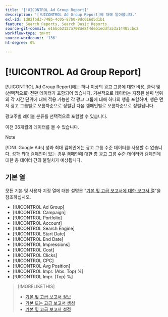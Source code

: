 ```yaml
---
title: '[!UICONTROL Ad Group Report]'
description: '[!UICONTROL Ad Group Report]에 대해 알아봅니다.'
exl-id: 1d82fbd3-748b-4c05-87b0-9dc016d5d1b1
feature: Search Reports, Search Basic Reports
source-git-commit: e16bc62127a708de8f4deb1eddfa53a14405cbc2
workflow-type: tm+mt
source-wordcount: '136'
ht-degree: 0%

---
```


# [!UICONTROL Ad Group Report]

[!UICONTROL Ad Group Report]에는 하나 이상의 광고 그룹에 대한 비용, 클릭 및 (선택적으로) 전환 데이터가 포함되어 있습니다. 기본적으로 데이터는 지정된 날짜 범위의 각 시간 단위에 대해 적용 가능한 각 광고 그룹에 대해 하나의 행을 포함하며, 행은 먼저 광고 그룹별로 오름차순으로 정렬된 다음 캠페인별로 오름차순으로 정렬됩니다.

광고주별 레이블 분류를 선택적으로 포함할 수 있습니다.

이전 36개월의 데이터를 볼 수 있습니다.

>[!NOTE]
>
>[!DNL Google Ads] 성과 최대 캠페인에는 광고 그룹 수준 데이터를 사용할 수 없습니다. 성과 최대 캠페인이 있는 경우 캠페인에 대한 총 광고 그룹 수준 데이터와 캠페인에 대한 총 데이터 간의 불일치가 예상됩니다.

## 기본 열

모든 기본 및 사용자 지정 열에 대한 설명은 &quot;[기본 및 고급 보고서에 대한 보고서 열](basic-advanced-report-columns.md)&quot;을 참조하십시오.

* [!UICONTROL Ad Group]
* [!UICONTROL Campaign]
* [!UICONTROL Portfolio]
* [!UICONTROL Account]
* [!UICONTROL Search Engine]
* [!UICONTROL Start Date]
* [!UICONTROL End Date]
* [!UICONTROL Impressions]
* [!UICONTROL Cost]
* [!UICONTROL Clicks]
* [!UICONTROL CPC]
* [!UICONTROL Avg Position]
* [!UICONTROL Impr. (Abs. Top) %]
* [!UICONTROL Impr. (Top) %]

>[!MORELIKETHIS]
>
>* [기본 및 고급 보고서 정보](basic-advanced-report-about.md)
>* [기본 또는 고급 보고서 생성](basic-advanced-report-generate.md)
>* [기본 및 고급 보고서 설정](basic-advanced-report-settings.md)
